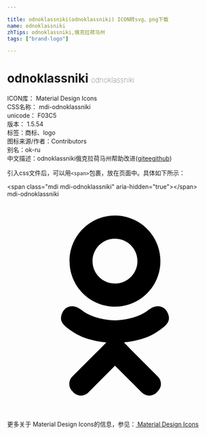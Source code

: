 ```yaml
---

title: odnoklassniki(odnoklassniki) ICON转svg、png下载
name: odnoklassniki
zhTips: odnoklassniki,俄克拉荷马州
tags: ["brand-logo"]

---
```


# odnoklassniki  <small style="font-size: 60%;font-weight: 100">odnoklassniki</small>


<div class="detail-page">
<p>
<span>
ICON库：
<span class="badge-secondary badge">Material Design Icons</span> 
</span>
<br/>
<span>
CSS名称：
<span class="badge-secondary badge">mdi-odnoklassniki</span> 
</span>
<br/>
<span>
unicode：
<span class="badge-secondary badge">F03C5</span> 
<copy-btn content='F03C5' btn-title=""></copy-btn>
<copy-btn :content='String.fromCodePoint(parseInt("F03C5", 16))' btn-title="复制U"></copy-btn>
</span>
<br/>
<span>
版本：
<span class="badge-secondary badge">1.5.54</span> 
</span><br/><span>标签：<span class="badge-light badge"><router-link to="/tags/brand-logo.html">商标、logo</router-link></span></span>
<br/>
<span>图标来源/作者：<span class="badge-light badge">Contributors</span></span> 
<br/>
<span>别名：<span class="badge-light badge">ok-ru</span></span><br/><span class="zh-detail">中文描述：<span class="badge-primary badge">odnoklassniki</span><span class="badge-primary badge">俄克拉荷马州</span><span class="help-link"><span>帮助改进</span>(<a href="https://gitee.com/liuwave/icon-helper/edit/master/json/material/odnoklassniki.json" target="_blank" rel="noopener noreferrer">gitee</a><a href="https://github.com/liuwave/icon-helper/edit/master/json/material/odnoklassniki.json" target="_blank" rel="noopener noreferrer">github</a></span>)</span><br/>
</p>
</div>
<div class="alert alert-dark">
  <i class="mdi mdi-odnoklassniki mdi-48px"></i>
  <i class="mdi mdi-odnoklassniki mdi-36px"></i>
  <i class="mdi mdi-odnoklassniki mdi-24px"></i>
  <i class="mdi mdi-odnoklassniki mdi-18px"></i>
</div>
<div>
  <p>引入css文件后，可以用<code>&lt;span&gt;</code>包裹，放在页面中。具体如下所示：    
  </p>
  <div class="alert alert-primary" style="font-size: 14px">
    &lt;span class="mdi mdi-odnoklassniki" aria-hidden="true"&gt;&lt;/span&gt;
    <copy-btn content='<span class="mdi mdi-odnoklassniki" aria-hidden="true"></span>'></copy-btn>
  </div>
  <div class="alert alert-secondary">
    <i class="mdi mdi-odnoklassniki"
    style="font-size: 24px"
    aria-hidden="true"></i> mdi-odnoklassniki
    <copy-btn content="mdi-odnoklassniki" btn-title="复制图标名称"></copy-btn>
  </div>
</div>
<div id="svg" class="svg-wrap">
<svg xmlns="http://www.w3.org/2000/svg" viewBox="0 0 24 24"><path d="M17.83,12.74C17.55,12.17 16.76,11.69 15.71,12.5C14.28,13.64 12,13.64 12,13.64C12,13.64 9.72,13.64 8.29,12.5C7.24,11.69 6.45,12.17 6.17,12.74C5.67,13.74 6.23,14.23 7.5,15.04C8.59,15.74 10.08,16 11.04,16.1L10.24,16.9C9.1,18.03 8,19.12 7.25,19.88C6.8,20.34 6.8,21.07 7.25,21.5L7.39,21.66C7.84,22.11 8.58,22.11 9.03,21.66L12,18.68C13.15,19.81 14.24,20.9 15,21.66C15.45,22.11 16.18,22.11 16.64,21.66L16.77,21.5C17.23,21.07 17.23,20.34 16.77,19.88L13.79,16.9L13,16.09C13.95,16 15.42,15.73 16.5,15.04C17.77,14.23 18.33,13.74 17.83,12.74M12,4.57C13.38,4.57 14.5,5.69 14.5,7.06C14.5,8.44 13.38,9.55 12,9.55C10.62,9.55 9.5,8.44 9.5,7.06C9.5,5.69 10.62,4.57 12,4.57M12,12.12C14.8,12.12 17.06,9.86 17.06,7.06C17.06,4.27 14.8,2 12,2C9.2,2 6.94,4.27 6.94,7.06C6.94,9.86 9.2,12.12 12,12.12Z" /></svg>
</div>
<detail full-name='mdi-odnoklassniki'></detail>
    
<div><p>更多关于 Material Design Icons的信息，参见：<a target="_blank" href="https://iconhelper.cn/material.html"> Material Design Icons</a>
</p></div>
